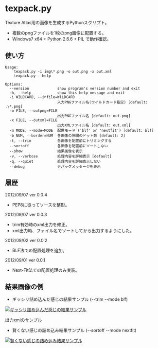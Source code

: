 # texpack.py

Texture Atlas用の画像を生成するPythonスクリプト。

* 複数のpngファイルを1枚のpng画像に配置する。
* Windows7 x64 + Python 2.6.6 + PIL で動作確認。

## 使い方

    Usage:
        texpack.py -i img\*.png -o out.png -x out.xml
        texpack.py --help
    
    Options:
      --version             show program's version number and exit
      -h, --help            show this help message and exit
      -i WILDCARD, --infile=WILDCARD
                            入力PNGファイル名(ワイルドカード指定) [default: .\*.png]
      -o FILE, --outpng=FILE
                            出力PNGファイル名 [default: out.png]
      -x FILE, --outxml=FILE
                            出力XMLファイル名 [default: out.xml]
      -m MODE, --mode=MODE  配置モード ('blf' or 'nextfit') [default: blf]
      -b NUM, --border=NUM  各画像の隙間のドット数 [default: 2]
      -t, --trim            各画像を配置前にトリミングする
      --sortoff             各画像を配置前にソートしない
      --show                結果画像を表示
      -v, --verbose         処理内容を詳細表示 [default]
      -q, --quiet           処理内容を詳細表示しない
      --debug               デバッグメッセージを表示

## 履歴

2012/09/07 ver 0.0.4

* PEP8に従ってソースを整形。

2012/09/07 ver 0.0.3

* trim有効時のxml出力を修正。
* xml出力時、ファイル名でソートしてから出力するようにした。

2012/09/02 ver 0.0.2

* BLF法での配置処理を追加。

2012/09/01 ver 0.0.1

* Next-Fit法での配置処理のみ実装。

## 結果画像の例

* ギッシリ詰め込んだ感じの結果サンプル (--trim --mode blf)

[![ギッシリ詰め込んだ感じの結果サンプル](https://dl.dropbox.com/u/84075965/screenshot/texpack/out2.png)](https://dl.dropbox.com/u/84075965/screenshot/texpack/out2.png)

[出力xmlのサンプル](https://dl.dropbox.com/u/84075965/screenshot/texpack/out2.xml)

* 賢くない感じの詰め込み結果サンプル (--sortoff --mode nextfit)

[![賢くない感じの詰め込み結果サンプル](https://dl.dropbox.com/u/84075965/screenshot/texpack/out1.png)](https://dl.dropbox.com/u/84075965/screenshot/texpack/out1.png)

